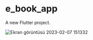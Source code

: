 # e_book_app

A new Flutter project.


![Ekran görüntüsü 2023-02-07 151332](https://user-images.githubusercontent.com/70278989/217248392-7abbfc0f-fadd-4b73-9de3-67066b498a8c.jpg)
